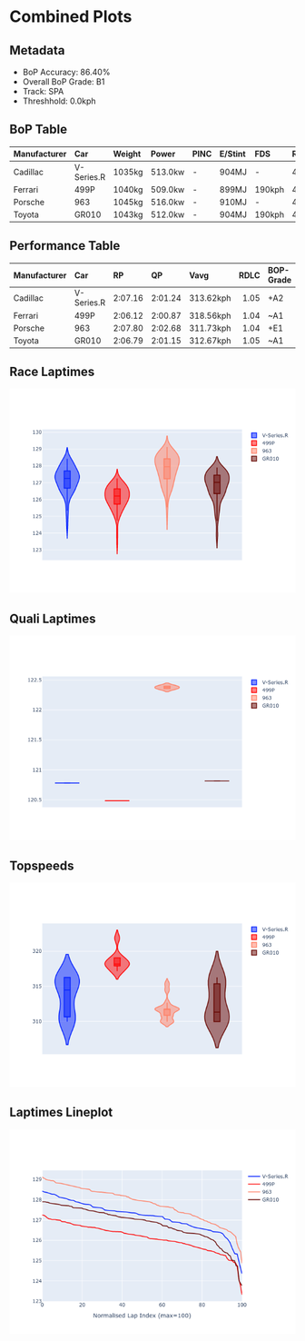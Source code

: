 # Combined Plots

## Metadata

- BoP Accuracy: 86.40%
- Overall BoP Grade: B1
- Track: SPA
- Threshhold: 0.0kph

## BoP Table
| Manufacturer   | Car        | Weight   | Power   | PINC   | E/Stint   | FDS    | RDP    | QDP    | TDP   |
|:---------------|:-----------|:---------|:--------|:-------|:----------|:-------|:-------|:-------|:------|
| Cadillac       | V-Series.R | 1035kg   | 513.0kw | -      | 904MJ     | -      | 44.92% | 25.00% | 7.98% |
| Ferrari        | 499P       | 1040kg   | 509.0kw | -      | 899MJ     | 190kph | 48.43% | 25.00% | 3.21% |
| Porsche        | 963        | 1045kg   | 516.0kw | -      | 910MJ     | -      | 46.26% | 50.00% | 7.18% |
| Toyota         | GR010      | 1043kg   | 512.0kw | -      | 904MJ     | 190kph | 46.44% | 50.00% | 3.26% |

## Performance Table
| Manufacturer   | Car        | RP      | QP      | Vavg      |   RDLC | BOP-Grade   | Match   |
|:---------------|:-----------|:--------|:--------|:----------|-------:|:------------|:--------|
| Cadillac       | V-Series.R | 2:07.16 | 2:01.24 | 313.62kph |   1.05 | +A2         | 91.67%  |
| Ferrari        | 499P       | 2:06.12 | 2:00.87 | 318.56kph |   1.04 | ~A1         | 98.37%  |
| Porsche        | 963        | 2:07.80 | 2:02.68 | 311.73kph |   1.04 | +E1         | 57.76%  |
| Toyota         | GR010      | 2:06.79 | 2:01.15 | 312.67kph |   1.05 | ~A1         | 97.81%  |

## Race Laptimes
![Race Laptimes](images/race_violin.png)

## Quali Laptimes
![Quali Laptimes](images/quali_violin.png)

## Topspeeds
![Topspeeds](images/topspeed_violin.png)

## Laptimes Lineplot
![Laptimes Lineplot](images/laptime_line.png)

